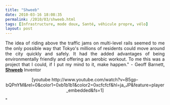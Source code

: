 ```yaml
---
title: "Shweeb"
date: 2010-03-16 18:08:35
permalink: /2010/03/shweeb.html
tags: [Infrastructure, mode doux, Santé, véhicule propre, vélo]
layout: post
---
```


<p style="text-align: justify">The idea of riding above the traffic jams on multi-level rails seemed to me the only possible way that Tokyo's millions of residents could move around the city quickly and safely. It had the added advantages of being environmentally friendly and offering an aerobic workout. To me this was a project that I could, if I put my mind to it, make happen." - Geoff Barnett, <strong><span style="text-decoration: underline"><a href="http://www.shweeb.co.uk/index.php?m=home" target="_blank">Shweeb</a></span></strong> Inventor</p> <p style="text-align: center">  [youtube http://www.youtube.com/watch?v=B5gp-bQPnYM&rel=0&color1=0xb1b1b1&color2=0xcfcfcf&hl=ja_JP&feature=player_embedded&fs=1]</p>"
